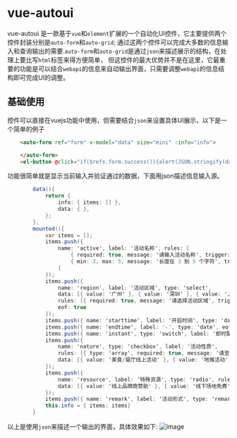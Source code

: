 # vue-autoui
vue-autoui 是一款基于`vue`和`element`扩展的一个自动化UI控件，它主要提供两个控件封装分别是`auto-form`和`auto-grid`;
通过这两个控件可以完成大多数的信息输入和查询输出的需要.`auto-form`和`auto-grid`是通过`json`来描述展示的结构，在处理上要比写`html`标签来得方便简单，
但这控件的最大优势并不是在这里，它最重要的功能是可以结合`webapi`的信息来自动输出界面，只需要调整`webapi`的信息结构即可完成UI的调整。
## 基础使用
控件可以直接在vuejs功能中使用，但需要结合`json`来设置具体UI展示，以下是一个简单的例子
``` html
    <auto-form ref="form" v-model="data" size="mini" :info="info">

    </auto-form>
    <el-button @click="if($refs.form.success()){alert(JSON.stringify(data))}">确定</el-button>
```
功能很简单就是显示当前输入并验证通过的数据，下面用json描述信息输入源。
``` csharp
        data(){         
            return {
                info: { items: [] },
                data: { },
            };
        },
        mounted(){
            var items = [];
            items.push({
                name: 'active', label: '活动名称', rules: [
                    { required: true, message: '请输入活动名称', trigger: 'blur' },
                    { min: 3, max: 5, message: '长度在 3 到 5 个字符', trigger: 'blur' }
                ]
            });
            items.push({
                name: 'region', label: '活动区域', type: 'select',
                data: [{ value: '广州' }, { value: '深圳' }, { value: '上海' }, { value: '北京' }],
                rules: [{ required: true, message: '请选择活动区域', trigger: 'change' }],
                eof: true
            });
            items.push({ name: 'starttime', label: '开启时间', type: 'date', rules: [{ type: 'date', required: true, message: '请选择日期', trigger: 'change' }] });
            items.push({ name: 'endtime', label: '-', type: 'date', eof: true, rules: [{ type: 'date', required: true, message: '请选择日期', trigger: 'change' }] });
            items.push({ name: 'instant', type: 'switch', label: '即时配送', eof: true });
            items.push({
                name: 'nature', type: 'checkbox', label: '活动性质',
                rules: [{ type: 'array', required: true, message: '请至少选择一个活动性质', trigger: 'change' }],
                data: [{ value: '美食/餐厅线上活动' }, { value: '地推活动' }, { value: '线下主题活动' }, { value: '单纯品牌暴光' }], eof: true
            });
            items.push({
                name: 'resource', label: '特殊资源', type: 'radio', rules: [{ required: true, message: '请选择活动资源', trigger: 'change' }],
                data: [{ value: '线上品牌商赞助' }, { value: '线下场地免费' }], eof: true
            });
            items.push({ name: 'remark', label: '活动形式', type: 'remark', rules: [{ required: true, message: '请填写活动形式', trigger: 'blur' }] })
            this.info = { items: items}
        }
```
以上是使用`json`来描述一个输出的界面，具体效果如下:
![image](https://user-images.githubusercontent.com/2564178/77047737-3b8f1b00-6a00-11ea-81e9-443e43347045.png)
